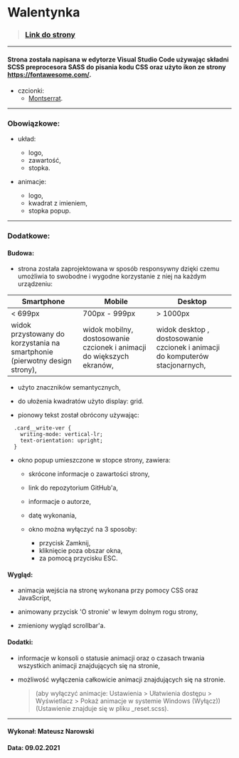 # Walentynka

> ### [Link do strony](https://malelus.github.io/Project_Walentynka/)

---

#### Strona została napisana w edytorze Visual Studio Code używając składni SCSS preprocesora SASS do pisania kodu CSS oraz użyto ikon ze strony https://fontawesome.com/.

- czcionki:
  - [Montserrat](https://fonts.google.com/specimen/Montserrat?query=mon).

---

### Obowiązkowe:

- układ:

  - logo,
  - zawartość,
  - stopka.

- animacje:

  - logo,
  - kwadrat z imieniem,
  - stopka popup.

---

### Dodatkowe:

#### Budowa:

- strona została zaprojektowana w sposób responsywny dzięki czemu umożliwia to swobodne i wygodne korzystanie z niej na każdym urządzeniu:

| Smartphone                                                                 | Mobile                                                                | Desktop                                                                       |
| -------------------------------------------------------------------------- | --------------------------------------------------------------------- | ----------------------------------------------------------------------------- |
| < 699px                                                                    | 700px - 999px                                                         | > 1000px                                                                      |
| widok przystowany do korzystania na smartphonie (pierwotny design strony), | widok mobilny, dostosowanie czcionek i animacji do większych ekranów, | widok desktop , dostosowanie czcionek i animacji do komputerów stacjonarnych, |

- użyto znaczników semantycznych,

- do ułożenia kwadratów użyto display: grid.

- pionowy tekst został obrócony używając:

```
  .card__write-ver {
    writing-mode: vertical-lr;
    text-orientation: upright;
  }
```

- okno popup umieszczone w stopce strony, zawiera:

  - skrócone informacje o zawartości strony,
  - link do repozytorium GitHub'a,
  - informacje o autorze,
  - datę wykonania,

  - okno można wyłączyć na 3 sposoby:

    - przycisk Zamknij,
    - kliknięcie poza obszar okna,
    - za pomocą przycisku ESC.

#### Wygląd:

- animacja wejścia na stronę wykonana przy pomocy CSS oraz JavaScript,

- animowany przycisk 'O stronie' w lewym dolnym rogu strony,

- zmieniony wygląd scrollbar'a.

#### Dodatki:

- informacje w konsoli o statusie animacji oraz o czasach trwania wszystkich animacji znajdujących się na stronie,

- możliwość wyłączenia całkowicie animacji znajdujących się na stronie.

  > (aby wyłączyć animacje: Ustawienia > Ułatwienia dostępu > Wyświetlacz > Pokaż animacje w systemie Windows (Wyłącz)) (Ustawienie znajduje się w pliku \_reset.scss).

---

#### Wykonał: Mateusz Narowski

#### Data: 09.02.2021
